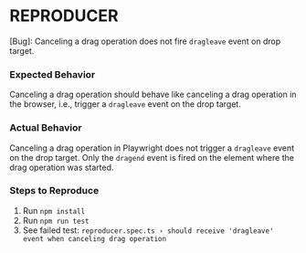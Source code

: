 REPRODUCER
==========

[Bug]: Canceling a drag operation does not fire `dragleave` event on drop target.

### Expected Behavior
Canceling a drag operation should behave like canceling a drag operation in the browser, i.e., trigger a `dragleave` event on the drop target.

### Actual Behavior
Canceling a drag operation in Playwright does not trigger a `dragleave` event on the drop target. Only the `dragend` event is fired on the element where the drag operation was started.

### Steps to Reproduce

1. Run `npm install`
2. Run `npm run test`
3. See failed test: `reproducer.spec.ts › should receive 'dragleave' event when canceling drag operation`
